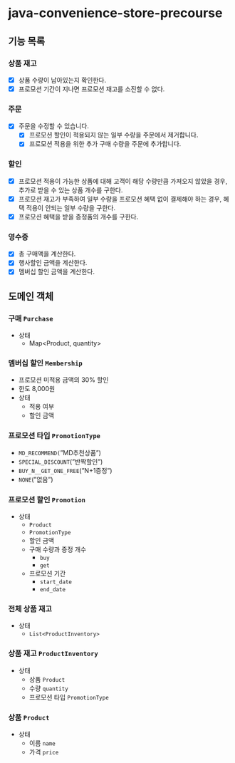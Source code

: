 # java-convenience-store-precourse

## 기능 목록

### 상품 재고
- [x] 상품 수량이 남아있는지 확인한다.
- [x] 프로모션 기간이 지나면 프로모션 재고를 소진할 수 없다.

### 주문

- [x] 주문을 수정할 수 있습니다. 
   - [x] 프로모션 할인이 적용되지 않는 일부 수량을 주문에서 제거합니다.
   - [x] 프로모션 적용을 위한 추가 구매 수량을 주문에 추가합니다.

### 할인
- [x] 프로모션 적용이 가능한 상품에 대해 고객이 해당 수량만큼 가져오지 않았을 경우, 추가로 받을 수 있는 상품 개수를 구한다.
- [x] 프로모션 재고가 부족하여 일부 수량을 프로모션 혜택 없이 결제해야 하는 경우, 혜택 적용이 안되는 일부 수량을 구한다.
- [x] 프로모션 혜택을 받을 증정품의 개수를 구한다.

### 영수증
- [x] 총 구매액을 계산한다.
- [x] 행사할인 금액을 계산한다.
- [x] 멤버십 할인 금액을 계산한다.

## 도메인 객체

### 구매 `Purchase`

- 상태
    - Map<Product, quantity>

### 멤버십 할인 `Membership`

- 프로모션 미적용 금액의 30% 할인
- 한도 8,000원
- 상태
    - 적용 여부
    - 할인 금액

### 프로모션 타입 `PromotionType`

- `MD_RECOMMEND(`”MD추천상품”)
- `SPECIAL_DISCOUNT`(”반짝할인”)
- `BUY_N__GET_ONE_FREE`(”N+1증정”)
- `NONE`(”없음”)


### 프로모션 할인 `Promotion`

- 상태
    - `Product`
    - `PromotionType`
    - 할인 금액
    - 구매 수량과 증정 개수
        - `buy`
        - `get`
    - 프로모션 기간
        - `start_date`
        - `end_date`


### 전체 상품 재고

- 상태
    - `List<ProductInventory>`

### 상품 재고 `ProductInventory`

- 상태
    - 상품 `Product`
    - 수량 `quantity`
    - 프로모션 타입 `PromotionType`

### 상품 `Product`

- 상태
    - 이름 `name`
    - 가격 `price`